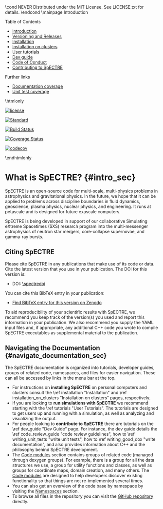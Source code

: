 \cond NEVER
Distributed under the MIT License.
See LICENSE.txt for details.
\endcond
\mainpage Introduction

<div class="toc">
Table of Contents
<ul>
<li class="level1"><a href="#intro_sec">Introduction</a></li>
<li class="level1"><a href="versioning_and_releases.html">Versioning and Releases</a></li>
<li class="level1"><a href="installation.html">Installation</a></li>
<li class="level1"><a href="installation_on_clusters.html">Installation on clusters</a></li>
<li class="level1"><a href="tutorials.html">User tutorials</a></li>
<li class="level1"><a href="dev_guide.html">Dev guide</a></li>
<li class="level1"><a href="code_of_conduct.html">Code of Conduct</a></li>
<li class="level1"><a href="contributing_to_spectre.html">Contributing to SpECTRE</a></li>
</ul>
Further links
<ul>
<li class="level1"><a href="doc_coverage/index.html">Documentation coverage</a></li>
<li class="level1"><a href="unit-test-coverage/index.html">Unit test coverage</a></li>
</ul>
</div>


\htmlonly
<p>
<a
href="https://github.com/sxs-collaboration/spectre/blob/develop/LICENSE.txt"><img
src="https://img.shields.io/badge/license-MIT-blue.svg"
alt="license"
data-canonical-src="https://img.shields.io/badge/license-MIT-blue.svg"
style="max-width:100%;"></a>

<a href="https://en.wikipedia.org/wiki/C%2B%2B#Standardization"
rel="nofollow"><img
src="https://img.shields.io/badge/c%2B%2B-17-blue.svg"
alt="Standard"
data-canonical-src="https://img.shields.io/badge/c%2B%2B-17-blue.svg"
style="max-width:100%;"></a>

<a href="https://github.com/sxs-collaboration/spectre/actions" rel="nofollow"><img
src="https://github.com/sxs-collaboration/spectre/workflows/Tests/badge.svg?branch=develop"
alt="Build Status"
data-canonical-src="https://github.com/sxs-collaboration/spectre/workflows/Tests/badge.svg?branch=develop"
style="max-width:100%;"></a>

<a href="https://coveralls.io/github/sxs-collaboration/spectre?branch=develop"
rel="nofollow"><img
src="https://camo.githubusercontent.com/9ac925f8d36b285f98b8dbc9b977606a5148d9b5/68747470733a2f2f636f766572616c6c732e696f2f7265706f732f6769746875622f7378732d636f6c6c61626f726174696f6e2f737065637472652f62616467652e7376673f6272616e63683d646576656c6f70"
alt="Coverage Status"
data-canonical-src="https://coveralls.io/repos/github/sxs-collaboration/spectre/badge.svg?branch=develop"
style="max-width:100%;"></a>

<a href="https://codecov.io/gh/sxs-collaboration/spectre" rel="nofollow"><img
src="https://camo.githubusercontent.com/ac504b33d403e271c9fb3831d1133118f1886317/68747470733a2f2f636f6465636f762e696f2f67682f7378732d636f6c6c61626f726174696f6e2f737065637472652f6272616e63682f646576656c6f702f67726170682f62616467652e737667"
alt="codecov"
data-canonical-src="https://codecov.io/gh/sxs-collaboration/spectre/branch/develop/graph/badge.svg"
style="max-width:100%;"></a>

</p>
\endhtmlonly

# What is SpECTRE? {#intro_sec}

SpECTRE is an open-source code for multi-scale, multi-physics problems
in astrophysics and gravitational physics. In the future, we hope that
it can be applied to problems across discipline boundaries in fluid
dynamics, geoscience, plasma physics, nuclear physics, and
engineering. It runs at petascale and is designed for future exascale
computers.

SpECTRE is being developed in support of our collaborative Simulating
eXtreme Spacetimes (SXS) research program into the multi-messenger
astrophysics of neutron star mergers, core-collapse supernovae, and
gamma-ray bursts.

## Citing SpECTRE

Please cite SpECTRE in any publications that make use of its code or data. Cite
the latest version that you use in your publication. The DOI for this version
is:

- DOI: [\spectredoi](https://doi.org/\spectredoi)

You can cite this BibTeX entry in your publication:

- [Find BibTeX entry for this version on Zenodo](https://zenodo.org/record/\spectrezenodoid/export/hx)

To aid reproducibility of your scientific results with SpECTRE, we recommend you
keep track of the version(s) you used and report this information in your
publication. We also recommend you supply the YAML input files and, if
appropriate, any additional C++ code you wrote to compile SpECTRE executables as
supplemental material to the publication.

## Navigating the Documentation {#navigate_documentation_sec}

The SpECTRE documentation is organized into tutorials, developer guides, groups
of related code, namespaces, and files for easier navigation. These can all be
accessed by links in the menu bar at the top.

- For instructions on **installing SpECTRE** on personal computers and clusters
  consult the \ref installation "Installation" and \ref installation_on_clusters
  "Installation on clusters" pages, respectively.
- If you are looking to **run simulations with SpECTRE** we recommend starting
  with the \ref tutorials "User Tutorials". The tutorials are designed to get
  users up and running with a simulation, as well as analyzing and visualizing
  the output.
- For people looking to **contribute to SpECTRE** there are tutorials on the
  \ref dev_guide "Dev Guide" page. For instance, the dev guide details the \ref
  code_review_guide "code review guidelines", how to \ref writing_unit_tests
  "write unit tests", how to \ref writing_good_dox "write documentation", and
  also provides information about C++ and the philosophy behind SpECTRE
  development.
- The [Code modules](modules.html) section contains groups of related code
  (managed through doxygen groups). For example, there is a group for all the
  data structures we use, a group for utility functions and classes, as well as
  groups for coordinate maps, domain creation, and many others. The
  [Code modules](modules.html) are designed to help developers discover existing
  functionality so that things are not re-implemented several times.
- You can also get an overview of the code base by namespace by visiting the
  [Namespaces](namespaces.html) section.
- To browse all files in the repository you can visit the
  [GitHub repository](https://github.com/sxs-collaboration/spectre) directly.
